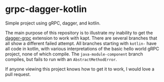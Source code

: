 # grpc-dagger-kotlin
Simple project using gRPC, dagger, and kotlin.

The main purpose of this repository is to illustrate my inability to get the [dagger-grpc](https://google.github.io/dagger/grpc/servers) extension to work with kapt. There are several branches that all show a different failed attempt. All branches starting with `kotlin-` have all code in kotlin, with various interpretations of the basic hello world gRPC project, none of which compile. The `java-module-component` branch compiles, but fails to run with an `AbstractMethodError`. 

If anyone viewing this project knows how to get it to work, I would love a pull request.

